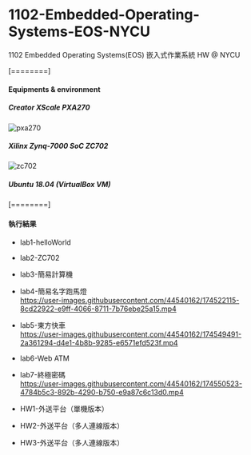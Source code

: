 # 1102-Embedded-Operating-Systems-EOS-NYCU
1102 Embedded Operating Systems(EOS) 嵌入式作業系統 HW @ NYCU 

[========]
#### Equipments & environment
##### Creator XScale PXA270<br>
![pxa270](https://user-images.githubusercontent.com/44540162/174546342-8cce131d-8cae-4ee8-aa94-bd2714e5a971.jpg)
##### Xilinx Zynq-7000 SoC ZC702<br>
![zc702](https://user-images.githubusercontent.com/44540162/174546155-f335ec13-35a8-4da7-9b81-009c7878fa0d.jpg)
##### Ubuntu 18.04 (VirtualBox VM)

[========]
#### 執行結果
+ lab1-helloWorld
+ lab2-ZC702
+ lab3-簡易計算機

+ lab4-簡易名字跑馬燈<br>
  https://user-images.githubusercontent.com/44540162/174522115-8cd22922-e9ff-4066-8711-7b76ebe25a15.mp4

+ lab5-東方快車<br>
  https://user-images.githubusercontent.com/44540162/174549491-2a361294-d4e1-4b8b-9285-e6571efd523f.mp4

+ lab6-Web ATM
  
+ lab7-終極密碼<br>
  https://user-images.githubusercontent.com/44540162/174550523-4784b5c3-892b-4290-b750-e9a87c6c13d0.mp4

+ HW1-外送平台（單機版本）

+ HW2-外送平台（多人連線版本）

+ HW3-外送平台（多人連線版本）
